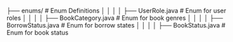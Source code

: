 ├── enums/                     # Enum Definitions
│   │   │   │   ├── UserRole.java          # Enum for user roles
│   │   │   │   ├── BookCategory.java      # Enum for book genres
│   │   │   │   ├── BorrowStatus.java      # Enum for borrow states
│   │   │   │   ├── BookStatus.java      # Enum for book status
